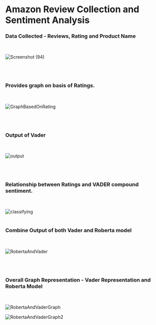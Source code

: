 <h1>Amazon Review Collection and Sentiment Analysis</h2>

<h3>Data Collected - Reviews, Rating and Product Name</h3>
<br>

![Screenshot (94)](https://github.com/nitupandel987/Amazon-Reviews/assets/76653397/5e554a79-c0b3-4695-9d24-16ac4a048f3f)

<br>
<br>

<h3>Provides graph on basis of Ratings.</h3>
<br>

![GraphBasedOnRating](https://github.com/nitupandel987/Amazon-Reviews/assets/76653397/28bbc3dc-19f1-4ced-812f-f6d51792e7ad)

<br>
<br>

<h3>Output of Vader</h3>

<br>

![output](https://github.com/nitupandel987/Amazon-Reviews/assets/76653397/8090a512-a468-42c9-8865-1e0d4710f564)

<br><br>


<h3>Relationship between Ratings and VADER compound sentiment.</h3>
<br>

![classifying](https://github.com/nitupandel987/Amazon-Reviews/assets/76653397/5cddab03-cf76-46b7-9fe6-d7d808b01e12)
<br>
<br>

<h3>Combine Output of both Vader and Roberta model</h3>
<br>

![RobertaAndVader](https://github.com/nitupandel987/Amazon-Reviews/assets/76653397/caac1b73-e764-4098-9a3d-d90c9b2712fd)

<br>
<br>

<h3>Overall Graph Representation - Vader Representation and Roberta Model</h3>
<br>

![RobertaAndVaderGraph](https://github.com/nitupandel987/Amazon-Reviews/assets/76653397/950eac35-830c-49c5-939a-5ccb6a44e681)

![RobertaAndVaderGraph2](https://github.com/nitupandel987/Amazon-Reviews/assets/76653397/44b01b0c-e419-4e87-9357-839905f76a45)
